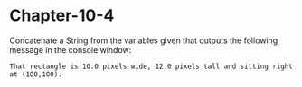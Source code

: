# Chapter-10-4
Concatenate a String from the variables given that outputs the following message in the console window:

```
That rectangle is 10.0 pixels wide, 12.0 pixels tall and sitting right at (100,100).
```
